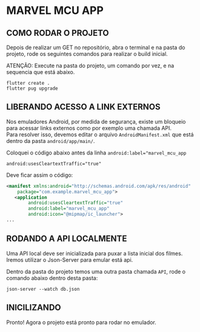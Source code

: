 # MARVEL MCU APP

## COMO RODAR O PROJETO
Depois de realizar um GET no repositório, abra o terminal e na pasta do projeto, rode os seguintes comandos para realizar o build inicial.  

ATENÇÃO: Execute na pasta do projeto, um comando por vez, e na sequencia que está abaixo.

```
flutter create .
flutter pug upgrade
```

## LIBERANDO ACESSO A LINK EXTERNOS
Nos emuladores Android, por medida de segurança, existe um bloqueio para acessar links externos como por exemplo uma chamada API.  
Para resolver isso, devemos editar o arquivo `AndroidManifest.xml` que está dentro da pasta `android/app/main/`.

Coloquei o código abaixo antes da linha `android:label="marvel_mcu_app`

```
android:usesCleartextTraffic="true"
```

Deve ficar assim o código:
```xml
<manifest xmlns:android="http://schemas.android.com/apk/res/android"
    package="com.example.marvel_mcu_app">
   <application
        android:usesCleartextTraffic="true"
        android:label="marvel_mcu_app"
        android:icon="@mipmap/ic_launcher">
...
```

## RODANDO A API LOCALMENTE
Uma API local deve ser inicializada para puxar a lista inicial dos filmes.  
Iremos utilizar o Json-Server para emular está api.

Dentro da pasta do projeto temos uma outra pasta chamada `API`, rode o comando abaixo dentro desta pasta:

```
json-server --watch db.json
```

## INICILIZANDO
Pronto! Agora o projeto está pronto para rodar no emulador.
